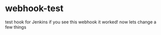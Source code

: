 # webhook-test
test hook for Jenkins
if you see this webhook it worked!
now lets change a few things
